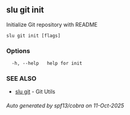 ## slu git init

Initialize Git repository with README

```
slu git init [flags]
```

### Options

```
  -h, --help   help for init
```

### SEE ALSO

* [slu git](slu_git.md)	 - Git Utils

###### Auto generated by spf13/cobra on 11-Oct-2025

